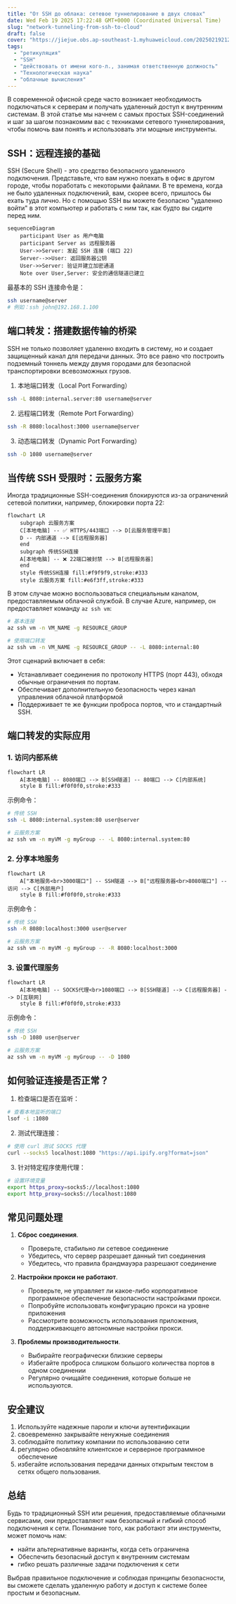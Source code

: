 ```yaml
---
title: "От SSH до облака: сетевое туннелирование в двух словах"
date: Wed Feb 19 2025 17:22:48 GMT+0000 (Coordinated Universal Time)
slug: "network-tunneling-from-ssh-to-cloud"
draft: false
cover: "https://jiejue.obs.ap-southeast-1.myhuaweicloud.com/20250219212606569.webp"
tags:
  - "ретикуляция"
  - "SSH"
  - "действовать от имени кого-л., занимая ответственную должность"
  - "Технологическая наука"
  - "облачные вычисления"
---
```


В современной офисной среде часто возникает необходимость подключаться к серверам и получать удаленный доступ к внутренним системам. В этой статье мы начнем с самых простых SSH-соединений и шаг за шагом познакомим вас с техниками сетевого туннелирования, чтобы помочь вам понять и использовать эти мощные инструменты.

<!--more-->

## SSH：远程连接的基础

SSH (Secure Shell) - это средство безопасного удаленного подключения. Представьте, что вам нужно поехать в офис в другом городе, чтобы поработать с некоторыми файлами. В те времена, когда не было удаленных подключений, вам, скорее всего, пришлось бы ехать туда лично. Но с помощью SSH вы можете безопасно \"удаленно войти\" в этот компьютер и работать с ним так, как будто вы сидите перед ним.

```mermaid
sequenceDiagram
    participant User as 用户电脑
    participant Server as 远程服务器
    User->>Server: 发起 SSH 连接 (端口 22)
    Server-->>User: 返回服务器公钥
    User->>Server: 验证并建立加密通道
    Note over User,Server: 安全的通信隧道已建立
```

最基本的 SSH 连接命令是：
```bash
ssh username@server
# 例如：ssh john@192.168.1.100
```

## 端口转发：搭建数据传输的桥梁

SSH не только позволяет удаленно входить в систему, но и создает защищенный канал для передачи данных. Это все равно что построить подземный тоннель между двумя городами для безопасной транспортировки всевозможных грузов.

1. 本地端口转发（Local Port Forwarding）
```bash
ssh -L 8080:internal.server:80 username@server
```

2. 远程端口转发（Remote Port Forwarding）
```bash
ssh -R 8080:localhost:3000 username@server
```

3. 动态端口转发（Dynamic Port Forwarding）
```bash
ssh -D 1080 username@server
```

## 当传统 SSH 受限时：云服务方案

Иногда традиционные SSH-соединения блокируются из-за ограничений сетевой политики, например, блокировки порта 22:

```mermaid
flowchart LR
    subgraph 云服务方案
    C[本地电脑] -- ✅ HTTPS/443端口 --> D[云服务管理平面]
    D -- 内部通道 --> E[远程服务器]
    end
    subgraph 传统SSH连接
    A[本地电脑] -- ❌ 22端口被封禁 --> B[远程服务器]
    end
    style 传统SSH连接 fill:#f9f9f9,stroke:#333
    style 云服务方案 fill:#e6f3ff,stroke:#333
```

В этом случае можно воспользоваться специальным каналом, предоставляемым облачной службой. В случае Azure, например, он предоставляет команду `az ssh vm`:

```bash
# 基本连接
az ssh vm -n VM_NAME -g RESOURCE_GROUP

# 使用端口转发
az ssh vm -n VM_NAME -g RESOURCE_GROUP -- -L 8080:internal:80
```

Этот сценарий включает в себя:
- Устанавливает соединения по протоколу HTTPS (порт 443), обходя обычные ограничения по портам.
- Обеспечивает дополнительную безопасность через канал управления облачной платформой
- Поддерживает те же функции проброса портов, что и стандартный SSH.

## 端口转发的实际应用

### 1. 访问内部系统
```mermaid
flowchart LR
    A[本地电脑] -- 8080端口 --> B[SSH隧道] -- 80端口 --> C[内部系统]
    style B fill:#f0f0f0,stroke:#333
```

示例命令：
```bash
# 传统 SSH
ssh -L 8080:internal.system:80 user@server

# 云服务方案
az ssh vm -n myVM -g myGroup -- -L 8080:internal.system:80
```

### 2. 分享本地服务
```mermaid
flowchart LR
    A["本地服务<br>3000端口"] -- SSH隧道 --> B["远程服务器<br>8080端口"] -- 访问 --> C[外部用户]
    style B fill:#f0f0f0,stroke:#333
```

示例命令：
```bash
# 传统 SSH
ssh -R 8080:localhost:3000 user@server

# 云服务方案
az ssh vm -n myVM -g myGroup -- -R 8080:localhost:3000
```

### 3. 设置代理服务
```mermaid
flowchart LR
    A[本地电脑] -- SOCKS代理<br>1080端口 --> B[SSH隧道] --> C[远程服务器] --> D[互联网]
    style B fill:#f0f0f0,stroke:#333
```

示例命令：
```bash
# 传统 SSH
ssh -D 1080 user@server

# 云服务方案
az ssh vm -n myVM -g myGroup -- -D 1080
```

## 如何验证连接是否正常？

1. 检查端口是否在监听：
```bash
# 查看本地监听的端口
lsof -i :1080
```

2. 测试代理连接：
```bash
# 使用 curl 测试 SOCKS 代理
curl --socks5 localhost:1080 "https://api.ipify.org?format=json"
```

3. 针对特定程序使用代理：
```bash
# 设置环境变量
export https_proxy=socks5://localhost:1080
export http_proxy=socks5://localhost:1080
```

## 常见问题处理

1. **Сброс соединения**.
   - Проверьте, стабильно ли сетевое соединение
   - Убедитесь, что сервер разрешает данный тип соединения
   - Убедитесь, что правила брандмауэра разрешают соединение

2. **Настройки прокси не работают**.
   - Проверьте, не управляет ли какое-либо корпоративное программное обеспечение безопасности настройками прокси.
   - Попробуйте использовать конфигурацию прокси на уровне приложения
   - Рассмотрите возможность использования приложения, поддерживающего автономные настройки прокси.

3. **Проблемы производительности**.
   - Выбирайте географически близкие серверы
   - Избегайте проброса слишком большого количества портов в одном соединении
   - Регулярно очищайте соединения, которые больше не используются.

## 安全建议

1. Используйте надежные пароли и ключи аутентификации
2. своевременно закрывайте ненужные соединения
3. соблюдайте политику компании по использованию сети
4. регулярно обновляйте клиентское и серверное программное обеспечение
5. избегайте использования передачи данных открытым текстом в сетях общего пользования.

## 总结

Будь то традиционный SSH или решения, предоставляемые облачными сервисами, они предоставляют нам безопасный и гибкий способ подключения к сети. Понимание того, как работают эти инструменты, может помочь нам:
- найти альтернативные варианты, когда сеть ограничена
- Обеспечить безопасный доступ к внутренним системам
- гибко решать различные задачи подключения к сети

Выбрав правильное подключение и соблюдая принципы безопасности, вы сможете сделать удаленную работу и доступ к системе более простым и безопасным.